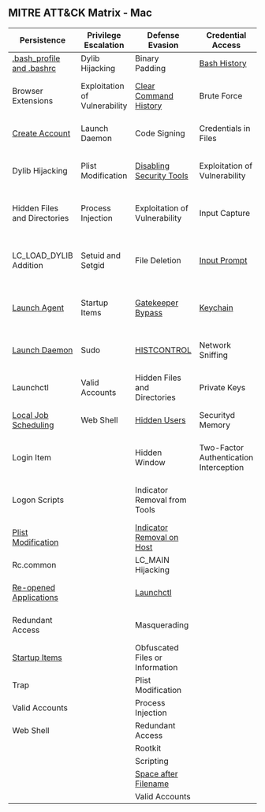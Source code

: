 ## MITRE ATT&CK Matrix - Mac

| ﻿Persistence                  | Privilege Escalation          | Defense Evasion                 | Credential Access                      | Discovery                              | Lateral Movement                | Execution                | Collection                     | Exfiltration                                  | Command and Control                     |
|------------------------------|-------------------------------|---------------------------------|----------------------------------------|----------------------------------------|---------------------------------|--------------------------|--------------------------------|-----------------------------------------------|-----------------------------------------|
| [.bash_profile and .bashrc](Persistence/bash_profile_and_bashrc.md)    | Dylib Hijacking               | Binary Padding                  | [Bash History](Credential_Access/Bash_History.md)                           | [Account Discovery](Discovery/Account_Discovery.md)                      | [AppleScript](Execution/AppleScript.md)                     | [AppleScript](Execution/AppleScript.md)              | Audio Capture                  | Automated Exfiltration                        | Commonly Used Port                      |
| Browser Extensions           | Exploitation of Vulnerability | [Clear Command History](Defense_Evasion/Clear_Command_History.md)           | Brute Force                            | Application Window Discovery           | Application Deployment Software | Command-Line Interface   | Automated Collection           | Data Compressed                               | Communication Through Removable Media   |
| [Create Account](Persistence/Create_Account.md)               | Launch Daemon                 | Code Signing                    | Credentials in Files                   | [File and Directory Discovery](Discovery/File_and_Directory_Discovery.md)           | Exploitation of Vulnerability   | Graphical User Interface | Browser Extensions             | Data Encrypted                                | Connection Proxy                        |
| Dylib Hijacking              | Plist Modification            | [Disabling Security Tools](Defense_Evasion/Disabling_Security_Tools.md)        | Exploitation of Vulnerability          | [Network Service Scanning](Discovery/Network_Service_Scanning.md)               | Logon Scripts                   | Launchctl                | Clipboard Data                 | Data Transfer Size Limits                     | Custom Command and Control Protocol     |
| Hidden Files and Directories | Process Injection             | Exploitation of Vulnerability   | Input Capture                          | [Network Share Discovery](Discovery/Network_Share_Discovery.md)                | Remote File Copy                | Local Job Scheduling     | Data Staged                    | [Exfiltration Over Alternative Protocol](Exfiltration/Exfiltration_Over_Alternative_Protocol.md)        | Custom Cryptographic Protocol           |
| LC_LOAD_DYLIB Addition       | Setuid and Setgid             | File Deletion                   | [Input Prompt](Credential_Access/Input_Prompt.md)                           | [Permission Groups Discovery](Discovery/Permissions_Groups_Discovery.md)            | Remote Services                 | Scripting                | Data from Local System         | Exfiltration Over Command and Control Channel | Data Encoding                           |
| [Launch Agent](Persistence/Launch_Agent.md)                 | Startup Items                 | [Gatekeeper Bypass](Defense_Evasion/Gatekeeper_Bypass.md)               | [Keychain](Credential_Access/Keychain.md)                               | [Process Discovery](Discovery/Process_Discovery.md)                      | SSH Hijacking                   | Source                   | Data from Network Shared Drive | Exfiltration Over Other Network Medium        | Data Obfuscation                        |
| [Launch Daemon](Persistence/Launch_Daemon.md)                | Sudo                          | [HISTCONTROL](Defense_Evasion/HISTCONTROL.md)                     | Network Sniffing                       | [Remote System Discovery](Discovery/Remote_System_Discovery.md)                | Third-party Software            | [Space after Filename](Execution/Space_After_Filename.md)     | Data from Removable Media      | Exfiltration Over Physical Medium             | Domain Fronting                         |
| Launchctl                    | Valid Accounts                | Hidden Files and Directories    | Private Keys                           | [Security Software Discovery](Discovery/Security_Software_Discovery.md)            |                                 | Third-party Software     | Input Capture                  | Scheduled Transfer                            | Fallback Channels                       |
| [Local Job Scheduling](Persistence/Local_Job_Scheduling.md)         | Web Shell                     | [Hidden Users](Defense_Evasion/Hidden_Users.md)                    | Securityd Memory                       | [System Information Discovery](Discovery/System_Information_Discovery.md)           |                                 | Trap                     | Screen Capture                 |                                               | Multi-Stage Channels                    |
| Login Item                   |                               | Hidden Window                   | Two-Factor Authentication Interception | [System Network Configuration Discovery](Discovery/System_Network_Configuration_Discovery.md) |                                 |                          |                                |                                               | Multi-hop Proxy                         |
| Logon Scripts                |                               | Indicator Removal from Tools    |                                        | System Network Connections Discovery   |                                 |                          |                                |                                               | Multiband Communication                 |
| [Plist Modification](Persistence/Plist_Modification.md)           |                               | [Indicator Removal on Host](Defense_Evasion/Indicator_Removal_On_Host.md)       |                                        | [System Owner/User Discovery](Discovery/System_Owner_User_Discovery.md)            |                                 |                          |                                |                                               | Multilayer Encryption                   |
| Rc.common                    |                               | LC_MAIN Hijacking               |                                        |                                        |                                 |                          |                                |                                               | Remote File Copy                        |
| [Re-opened Applications](Persistence/Re-opened_Applications.md)       |                               | [Launchctl](Defense_Evasion/Launchctl.md)                       |                                        |                                        |                                 |                          |                                |                                               | Standard Application Layer Protocol     |
| Redundant Access             |                               | Masquerading                    |                                        |                                        |                                 |                          |                                |                                               | Standard Cryptographic Protocol         |
| [Startup Items](Persistence/Startup_Items.md)                |                               | Obfuscated Files or Information |                                        |                                        |                                 |                          |                                |                                               | Standard Non-Application Layer Protocol |
| Trap                         |                               | Plist Modification              |                                        |                                        |                                 |                          |                                |                                               | Uncommonly Used Port                    |
| Valid Accounts               |                               | Process Injection               |                                        |                                        |                                 |                          |                                |                                               | Web Service                             |
| Web Shell                    |                               | Redundant Access                |                                        |                                        |                                 |                          |                                |                                               |                                         |
|                              |                               | Rootkit                         |                                        |                                        |                                 |                          |                                |                                               |                                         |
|                              |                               | Scripting                       |                                        |                                        |                                 |                          |                                |                                               |                                         |
|                              |                               | [Space after Filename](Defense_Evasion/Space_After_Filename.md)            |                                        |                                        |                                 |                          |                                |                                               |                                         |
|                              |                               | Valid Accounts                  |                                        |                                        |                                 |                          |                                |                                               |                                         |

